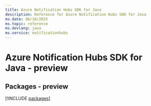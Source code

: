 ```yaml
---
title: Azure Notification Hubs SDK for Java
description: Reference for Azure Notification Hubs SDK for Java
ms.date: 06/10/2025
ms.topic: reference
ms.devlang: java
ms.service: notificationhubs
---
```

# Azure Notification Hubs SDK for Java - preview
## Packages - preview
[!INCLUDE [packages](notification-hubs-index.md)]